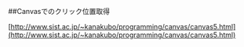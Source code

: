 ##Canvasでのクリック位置取得

[http://www.sist.ac.jp/~kanakubo/programming/canvas/canvas5.html](http://www.sist.ac.jp/~kanakubo/programming/canvas/canvas5.html)


